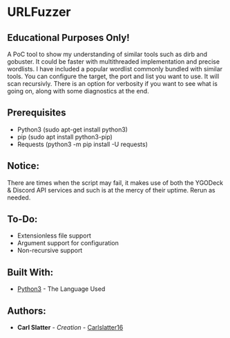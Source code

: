 
# URLFuzzer
## Educational Purposes Only! #
 A PoC tool to show my understanding of similar tools such as dirb and gobuster. It could be faster with multithreaded implementation and precise wordlists. I have included a popular wordlist commonly bundled with similar tools. You can configure the target, the port and list you want to use. It will scan recursivly. There is an option for verbosity if you want to see what is going on, along with some diagnostics at the end.


## Prerequisites
 * Python3 (sudo apt-get install python3)
 * pip (sudo apt install python3-pip)
 * Requests (python3 -m pip install -U requests)
 

 ## Notice: 
 There are times when the script may fail, it makes use of both the YGODeck & Discord API services and such is at the mercy of their uptime. Rerun as needed.
 
 
 ## To-Do: 
 * Extensionless file support
 * Argument support for configuration
 * Non-recursive support


 ## Built With:

 * [Python3](https://docs.python.org/3.6/) - The Language Used


## Authors:

* **Carl Slatter** - *Creation* - [Carlslatter16](https://github.com/carlslatter16)


